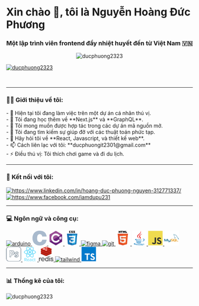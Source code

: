 # Xin chào 👋, tôi là Nguyễn Hoàng Đức Phương

<h3 align="center">Một lập trình viên frontend đầy nhiệt huyết đến từ Việt Nam 🇻🇳</h3>

<p align="center"> <img src="https://komarev.com/ghpvc/?username=ducphuong2323&label=Profile%20views&color=0e75b6&style=flat" alt="ducphuong2323" /> </p>

<p align="left"> <a href="https://github.com/ryo-ma/github-profile-trophy"><img src="https://github-profile-trophy.vercel.app/?username=ducphuong2323" alt="ducphuong2323" /></a> </p>

<p align="left"> <a href="https://twitter.com/" target="blank"><img src="https://img.shields.io/twitter/follow/?logo=twitter&style=for-the-badge" alt="" /></a> </p>

---

### 👨‍💻 **Giới thiệu về tôi:**

<p>
    - 🔭 Hiện tại tôi đang làm việc trên một dự án cá nhân thú vị.
    <br>
    - 🌱 Tôi đang học thêm về **Next.js** và **GraphQL**.
    <br>
    - 👯 Tôi mong muốn được hợp tác trong các dự án mã nguồn mở.
    <br>
    - 🤔 Tôi đang tìm kiếm sự giúp đỡ với các thuật toán phức tạp.
    <br>
    - 💬 Hãy hỏi tôi về **React, Javascript, và thiết kế web**.
    <br>
    - 📫 Cách liên lạc với tôi: **ducphuongit2301@gmail.com**
    <br>
    - ⚡ Điều thú vị: Tôi thích chơi game và đi du lịch.
</p>

---

### 🤝 **Kết nối với tôi:**

<p align="left">
<a href="https://linkedin.com/in/hoang-duc-phuong-nguyen-312771337" target="blank"><img align="center" src="https://raw.githubusercontent.com/rahuldkjain/github-profile-readme-generator/master/src/images/icons/Social/linked-in-alt.svg" alt="https://www.linkedin.com/in/hoang-duc-phuong-nguyen-312771337/" height="30" width="40" /></a>
<a href="https://fb.com/iamdupu231" target="blank"><img align="center" src="https://raw.githubusercontent.com/rahuldkjain/github-profile-readme-generator/master/src/images/icons/Social/facebook.svg" alt="https://www.facebook.com/iamdupu231" height="30" width="40" /></a>
</p>

---

### 💻 **Ngôn ngữ và công cụ:**

<p align="left">
    <a href="https://www.arduino.cc/" target="_blank" rel="noreferrer"> <img src="https://cdn.worldvectorlogo.com/logos/arduino-1.svg" alt="arduino" width="40" height="40"/> </a>
    <a href="https://www.cprogramming.com/" target="_blank" rel="noreferrer"> <img src="https://raw.githubusercontent.com/devicons/devicon/master/icons/c/c-original.svg" alt="c" width="40" height="40"/> </a>
    <a href="https://www.w3schools.com/cs/" target="_blank" rel="noreferrer"> <img src="https://raw.githubusercontent.com/devicons/devicon/master/icons/csharp/csharp-original.svg" alt="csharp" width="40" height="40"/> </a>
    <a href="https://www.w3schools.com/css/" target="_blank" rel="noreferrer"> <img src="https://raw.githubusercontent.com/devicons/devicon/master/icons/css3/css3-original-wordmark.svg" alt="css3" width="40" height="40"/> </a>
    <a href="https://www.figma.com/" target="_blank" rel="noreferrer"> <img src="https://www.vectorlogo.zone/logos/figma/figma-icon.svg" alt="figma" width="40" height="40"/> </a>
    <a href="https://git-scm.com/" target="_blank" rel="noreferrer"> <img src="https://www.vectorlogo.zone/logos/git-scm/git-scm-icon.svg" alt="git" width="40" height="40"/> </a>
    <a href="https://www.w3.org/html/" target="_blank" rel="noreferrer"> <img src="https://raw.githubusercontent.com/devicons/devicon/master/icons/html5/html5-original-wordmark.svg" alt="html5" width="40" height="40"/> </a>
    <a href="https://www.java.com" target="_blank" rel="noreferrer"> <img src="https://raw.githubusercontent.com/devicons/devicon/master/icons/java/java-original.svg" alt="java" width="40" height="40"/> </a>
    <a href="https://developer.mozilla.org/en-US/docs/Web/JavaScript" target="_blank" rel="noreferrer"> <img src="https://raw.githubusercontent.com/devicons/devicon/master/icons/javascript/javascript-original.svg" alt="javascript" width="40" height="40"/> </a>
    <a href="https://www.mysql.com/" target="_blank" rel="noreferrer"> <img src="https://raw.githubusercontent.com/devicons/devicon/master/icons/mysql/mysql-original-wordmark.svg" alt="mysql" width="40" height="40"/> </a>
    <a href="https://www.photoshop.com/en" target="_blank" rel="noreferrer"> <img src="https://raw.githubusercontent.com/devicons/devicon/master/icons/photoshop/photoshop-line.svg" alt="photoshop" width="40" height="40"/> </a>
    <a href="https://reactjs.org/" target="_blank" rel="noreferrer"> <img src="https://raw.githubusercontent.com/devicons/devicon/master/icons/react/react-original-wordmark.svg" alt="react" width="40" height="40"/> </a>
    <a href="https://redis.io" target="_blank" rel="noreferrer"> <img src="https://raw.githubusercontent.com/devicons/devicon/master/icons/redis/redis-original-wordmark.svg" alt="redis" width="40" height="40"/> </a>
    <a href="https://tailwindcss.com/" target="_blank" rel="noreferrer"> <img src="https://www.vectorlogo.zone/logos/tailwindcss/tailwindcss-icon.svg" alt="tailwind" width="40" height="40"/> </a>
    <a href="https://www.typescriptlang.org/" target="_blank" rel="noreferrer"> <img src="https://raw.githubusercontent.com/devicons/devicon/master/icons/typescript/typescript-original.svg" alt="typescript" width="40" height="40"/> </a>
</p>

---

### 📊 **Thống kê của tôi:**

<p><img align="center" src="https://github-readme-streak-stats.herokuapp.com/?user=ducphuong2323&" alt="ducphuong2323" /></p>
